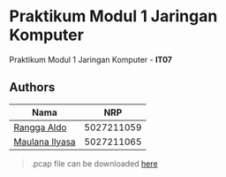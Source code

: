 # Praktikum Modul 1 Jaringan Komputer

Praktikum Modul 1 Jaringan Komputer - **IT07**

## Authors

| Nama                                                | NRP        |
| --------------------------------------------------- | ---------- |
| [Rangga Aldo](https://www.github.com/ranggaaldosas) | 5027211059 |
| [Maulana Ilyasa](https://www.github.com/xxx)        | 5027211065 |

> .pcap file can be downloaded [here](https://drive.google.com/drive/folders/1Jm2cuNbowi4W20roqYETuWLNqjSAEgQx)
